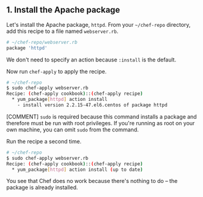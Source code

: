 ## 1. Install the Apache package

Let's install the Apache package, `httpd`. From your <code class="file-path">~/chef-repo</code> directory, add this recipe to a file named <code class="file-path">webserver.rb</code>.

```ruby
# ~/chef-repo/webserver.rb
package 'httpd'
```

We don't need to specify an action because `:install` is the default.

Now run `chef-apply` to apply the recipe.

```bash
# ~/chef-repo
$ sudo chef-apply webserver.rb
Recipe: (chef-apply cookbook)::(chef-apply recipe)
  * yum_package[httpd] action install
    - install version 2.2.15-47.el6.centos of package httpd
```

[COMMENT] `sudo` is required because this command installs a package and therefore must be run with root privileges. If you're running as root on your own machine, you can omit `sudo` from the command.

Run the recipe a second time.

```bash
# ~/chef-repo
$ sudo chef-apply webserver.rb
Recipe: (chef-apply cookbook)::(chef-apply recipe)
  * yum_package[httpd] action install (up to date)
  ```

You see that Chef does no work because there's nothing to do &ndash; the package is already installed.
